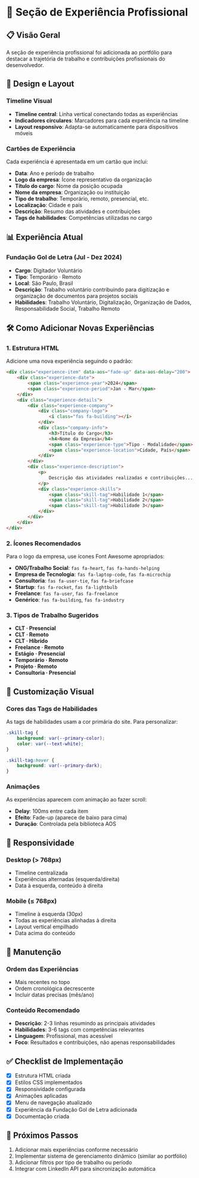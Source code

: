 # 💼 Seção de Experiência Profissional

## 📋 Visão Geral

A seção de experiência profissional foi adicionada ao portfólio para destacar a trajetória de trabalho e contribuições profissionais do desenvolvedor.

## 🎨 Design e Layout

### Timeline Visual
- **Timeline central**: Linha vertical conectando todas as experiências
- **Indicadores circulares**: Marcadores para cada experiência na timeline
- **Layout responsivo**: Adapta-se automaticamente para dispositivos móveis

### Cartões de Experiência
Cada experiência é apresentada em um cartão que inclui:

- **Data**: Ano e período de trabalho
- **Logo da empresa**: Ícone representativo da organização
- **Título do cargo**: Nome da posição ocupada
- **Nome da empresa**: Organização ou instituição
- **Tipo de trabalho**: Temporário, remoto, presencial, etc.
- **Localização**: Cidade e país
- **Descrição**: Resumo das atividades e contribuições
- **Tags de habilidades**: Competências utilizadas no cargo

## 📊 Experiência Atual

### Fundação Gol de Letra (Jul - Dez 2024)
- **Cargo**: Digitador Voluntário
- **Tipo**: Temporário · Remoto
- **Local**: São Paulo, Brasil
- **Descrição**: Trabalho voluntário contribuindo para digitização e organização de documentos para projetos sociais
- **Habilidades**: Trabalho Voluntário, Digitalização, Organização de Dados, Responsabilidade Social, Trabalho Remoto

## 🛠️ Como Adicionar Novas Experiências

### 1. Estrutura HTML

Adicione uma nova experiência seguindo o padrão:

```html
<div class="experience-item" data-aos="fade-up" data-aos-delay="200">
    <div class="experience-date">
        <span class="experience-year">2024</span>
        <span class="experience-period">Jan - Mar</span>
    </div>
    <div class="experience-details">
        <div class="experience-company">
            <div class="company-logo">
                <i class="fas fa-building"></i>
            </div>
            <div class="company-info">
                <h3>Título do Cargo</h3>
                <h4>Nome da Empresa</h4>
                <span class="experience-type">Tipo · Modalidade</span>
                <span class="experience-location">Cidade, País</span>
            </div>
        </div>
        <div class="experience-description">
            <p>
                Descrição das atividades realizadas e contribuições...
            </p>
            <div class="experience-skills">
                <span class="skill-tag">Habilidade 1</span>
                <span class="skill-tag">Habilidade 2</span>
                <span class="skill-tag">Habilidade 3</span>
            </div>
        </div>
    </div>
</div>
```

### 2. Ícones Recomendados

Para o logo da empresa, use ícones Font Awesome apropriados:

- **ONG/Trabalho Social**: `fas fa-heart`, `fas fa-hands-helping`
- **Empresa de Tecnologia**: `fas fa-laptop-code`, `fas fa-microchip`
- **Consultoria**: `fas fa-user-tie`, `fas fa-briefcase`
- **Startup**: `fas fa-rocket`, `fas fa-lightbulb`
- **Freelance**: `fas fa-user`, `fas fa-freelance`
- **Genérico**: `fas fa-building`, `fas fa-industry`

### 3. Tipos de Trabalho Sugeridos

- **CLT · Presencial**
- **CLT · Remoto**
- **CLT · Híbrido**
- **Freelance · Remoto**
- **Estágio · Presencial**
- **Temporário · Remoto**
- **Projeto · Remoto**
- **Consultoria · Presencial**

## 🎨 Customização Visual

### Cores das Tags de Habilidades

As tags de habilidades usam a cor primária do site. Para personalizar:

```css
.skill-tag {
    background: var(--primary-color);
    color: var(--text-white);
}

.skill-tag:hover {
    background: var(--primary-dark);
}
```

### Animações

As experiências aparecem com animação ao fazer scroll:
- **Delay**: 100ms entre cada item
- **Efeito**: Fade-up (aparece de baixo para cima)
- **Duração**: Controlada pela biblioteca AOS

## 📱 Responsividade

### Desktop (> 768px)
- Timeline centralizada
- Experiências alternadas (esquerda/direita)
- Data à esquerda, conteúdo à direita

### Mobile (≤ 768px)
- Timeline à esquerda (30px)
- Todas as experiências alinhadas à direita
- Layout vertical empilhado
- Data acima do conteúdo

## 🔧 Manutenção

### Ordem das Experiências
- Mais recentes no topo
- Ordem cronológica decrescente
- Incluir datas precisas (mês/ano)

### Conteúdo Recomendado
- **Descrição**: 2-3 linhas resumindo as principais atividades
- **Habilidades**: 3-6 tags com competências relevantes
- **Linguagem**: Profissional, mas acessível
- **Foco**: Resultados e contribuições, não apenas responsabilidades

## ✅ Checklist de Implementação

- [x] Estrutura HTML criada
- [x] Estilos CSS implementados
- [x] Responsividade configurada
- [x] Animações aplicadas
- [x] Menu de navegação atualizado
- [x] Experiência da Fundação Gol de Letra adicionada
- [x] Documentação criada

## 🚀 Próximos Passos

1. Adicionar mais experiências conforme necessário
2. Implementar sistema de gerenciamento dinâmico (similar ao portfólio)
3. Adicionar filtros por tipo de trabalho ou período
4. Integrar com LinkedIn API para sincronização automática